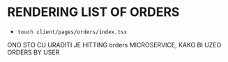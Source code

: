 # RENDERING LIST OF ORDERS

- `touch client/pages/orders/index.tsx`

ONO STO CU URADITI JE HITTING orders MICROSERVICE, KAKO BI UZEO ORDERS BY USER

```tsx

```
